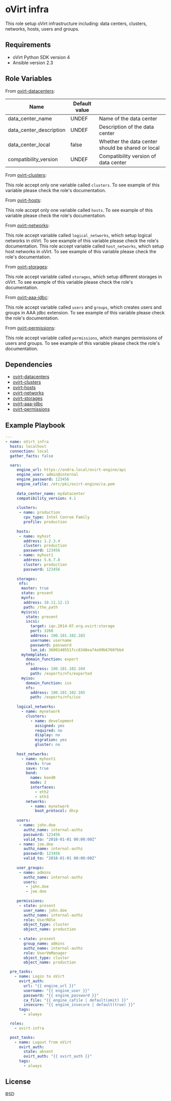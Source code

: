 oVirt infra
=========

This role setup oVirt infrastructure including: data centers, clusters, networks, hosts, users and groups.

Requirements
------------

 * oVirt Python SDK version 4
 * Ansible version 2.3

Role Variables
--------------

From [ovirt-datacenters]:

| Name                                | Default value         |                                      |
|-------------------------------------|-----------------------|--------------------------------------|
| data_center_name                    | UNDEF                 | Name of the data center              |
| data_center_description             | UNDEF                 | Description of the data center       |
| data_center_local                   | false                 | Whether the data center should be shared or local |
| compatibility_version               | UNDEF                 | Compatibility version of data center |

From [ovirt-clusters]:

This role accept only one variable called `clusters`. To see example of this variable please check the role's documentation.

From [ovirt-hosts]:

This role accept only one variable called `hosts`. To see example of this variable please check the role's documentation.

From [ovirt-networks]:

This role accept variable called `logical_networks`, which setup logical networks in oVirt. To see example of this variable please check the role's documentation.
This role accept variable called `host_networks`, which setup host networks in oVirt. To see example of this variable please check the role's documentation.

From [ovirt-storages]:

This role accept variable called `storages`, which setup different storages in oVirt. To see example of this variable please check the role's documentation.

From [ovirt-aaa-jdbc]:

This role accept variable called `users` and `groups`, which creates users and groups in AAA jdbc extension. To see example of this variable please check the role's documentation.

From [ovirt-permissions]:

This role accept variable called `permissions`, which manges permissions of users and groups. To see example of this variable please check the role's documentation.

Dependencies
------------

 * [ovirt-datacenters]
 * [ovirt-clusters]
 * [ovirt-hosts]
 * [ovirt-networks]
 * [ovirt-storages]
 * [ovirt-aaa-jdbc]
 * [ovirt-permissions]

Example Playbook
----------------

```yaml
---
- name: oVirt infra
  hosts: localhost
  connection: local
  gather_facts: false

  vars:
     engine_url: https://ondra.local/ovirt-engine/api
     engine_user: admin@internal
     engine_password: 123456
     engine_cafile: /etc/pki/ovirt-engine/ca.pem
     
     data_center_name: mydatacenter
     compatibility_version: 4.1
     
     clusters:
      - name: production
        cpu_type: Intel Conroe Family
        profile: production
     
     hosts:
      - name: myhost
        address: 1.2.3.4
        cluster: production
        password: 123456
      - name: myhost1
        address: 5.6.7.8
        cluster: production
        password: 123456
     
     storages:
      nfs:
       master: true
       state: present
       mynfs:
        address: 10.11.12.13
        path: /the_path
       myiscsi:
         state: present
         iscsi:
           target: iqn.2014-07.org.ovirt:storage
           port: 3260
           address: 100.101.102.103
           username: username
           password: password
           lun_id: 3600140551fcc8348ea74a99b6760fbb4
       mytemplates:
         domain_function: export
         nfs:
           address: 100.101.102.104
           path: /exports/nfs/exported
       myiso:
         domain_function: iso
         nfs:
           address: 100.101.102.105
           path: /exports/nfs/iso
     
     logical_networks:
       - name: mynetwork
         clusters:
           - name: development
             assigned: yes
             required: no
             display: no
             migration: yes
             gluster: no
     
     host_networks:
       - name: myhost1
         check: true
         save: true
         bond:
           name: bond0
           mode: 2
           interfaces:
             - eth2
             - eth3
         networks:
           - name: mynetwork
             boot_protocol: dhcp
     
     users:
      - name: john.doe
        authz_name: internal-authz
        password: 123456
        valid_to: "2018-01-01 00:00:00Z"
      - name: joe.doe
        authz_name: internal-authz
        password: 123456
        valid_to: "2018-01-01 00:00:00Z"
     
     user_groups:
      - name: admins
        authz_name: internal-authz
        users:
         - john.doe
         - joe.doe
     
     permissions:
      - state: present
        user_name: john.doe
        authz_name: internal-authz
        role: UserROle
        object_type: cluster
        object_name: production
     
      - state: present
        group_name: admins
        authz_name: internal-authz
        role: UserVmManager
        object_type: cluster
        object_name: production

  pre_tasks:
    - name: Login to oVirt
      ovirt_auth:
        url: "{{ engine_url }}"
        username: "{{ engine_user }}"
        password: "{{ engine_password }}"
        ca_file: "{{ engine_cafile | default(omit) }}"
        insecure: "{{ engine_insecure | default(true) }}"
      tags:
        - always

  roles:
    - ovirt-infra

  post_tasks:
    - name: Logout from oVirt
      ovirt_auth:
        state: absent
        ovirt_auth: "{{ ovirt_auth }}"
      tags:
        - always
```

License
-------

BSD

[ovirt-aaa-jdbc]: https://github.com/machacekondra/ovirt-ansible-roles/blob/master/roles/ovirt-aaa-jdbc/README.md
[ovirt-clusters]: https://github.com/machacekondra/ovirt-ansible-roles/blob/master/roles/ovirt-clusters/README.md
[ovirt-datacenters]: https://github.com/machacekondra/ovirt-ansible-roles/blob/master/roles/ovirt-datacenters/README.md
[ovirt-hosts]: https://github.com/machacekondra/ovirt-ansible-roles/blob/master/roles/ovirt-hosts/README.md
[ovirt-networks]: https://github.com/machacekondra/ovirt-ansible-roles/blob/master/roles/ovirt-networks/README.md
[ovirt-permissions]: https://github.com/machacekondra/ovirt-ansible-roles/blob/master/roles/ovirt-permissions/README.md
[ovirt-storages]: https://github.com/machacekondra/ovirt-ansible-roles/blob/master/roles/ovirt-storages/README.md
